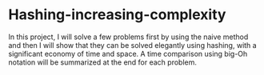 # Hashing-increasing-complexity

In this project, I will solve a few problems first by using the naive method and then I will show  that they can be solved elegantly using hashing, with a significant economy of time and space.
A time comparison using big-Oh notation will be summarized at the end for each problem.
